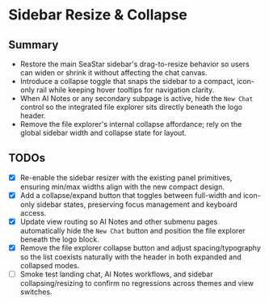 # Sidebar Resize & Collapse

## Summary
- Restore the main SeaStar sidebar's drag-to-resize behavior so users can widen or shrink it without affecting the chat canvas.
- Introduce a collapse toggle that snaps the sidebar to a compact, icon-only rail while keeping hover tooltips for navigation clarity.
- When AI Notes or any secondary subpage is active, hide the `New Chat` control so the integrated file explorer sits directly beneath the logo header.
- Remove the file explorer's internal collapse affordance; rely on the global sidebar width and collapse state for layout.

## TODOs
- [x] Re-enable the sidebar resizer with the existing panel primitives, ensuring min/max widths align with the new compact design.
- [x] Add a collapse/expand button that toggles between full-width and icon-only sidebar states, preserving focus management and keyboard access.
- [x] Update view routing so AI Notes and other submenu pages automatically hide the `New Chat` button and position the file explorer beneath the logo block.
- [x] Remove the file explorer collapse button and adjust spacing/typography so the list coexists naturally with the header in both expanded and collapsed modes.
- [ ] Smoke test landing chat, AI Notes workflows, and sidebar collapsing/resizing to confirm no regressions across themes and view switches.
